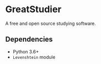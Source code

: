 # GreatStudier

A free and open source studying software. 

## Dependencies

- Python 3.6+
- `Levenshtein` module

